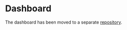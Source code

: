 # Dashboard

The dashboard has been moved to a separate [repository](https://github.com/jellyfish-dev/jellyfish-dashboard).
